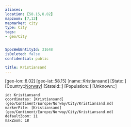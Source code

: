 ```yaml
---
aliases: 
location: [58.15,8.02]
mapzoom: [7,12] 
mapmarker: city 
type: City
tags:
- geo/City


SpocWebEntityId: 31648
isDeleted: false
confidential: public

title: Kristiansand
---
```

[geo-lon::8.02]
[geo-lat::58.15]
[name::Kristiansand]
[State::]
[Country::[Norway](geo/Continent/Europe/Norway.md)]
[StateId::]
[Population::]
[Unknown::]


```leaflet
id: Kristiansand
coordinates: [Kristiansand](geo/Continent/Europe/Norway/City/Kristiansand.md)
markerFile: [Kristiansand](geo/Continent/Europe/Norway/City/Kristiansand.md)
defaultZoom: 11 
maxZoom: 18
```


